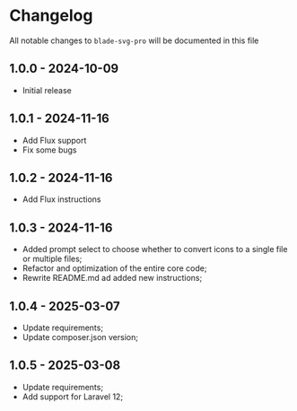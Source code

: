 # Changelog

All notable changes to `blade-svg-pro` will be documented in this file

## 1.0.0 - 2024-10-09

- Initial release

## 1.0.1 - 2024-11-16

- Add Flux support
- Fix some bugs

## 1.0.2 - 2024-11-16

- Add Flux instructions

## 1.0.3 - 2024-11-16

- Added prompt select to choose whether to convert icons to a single file or multiple files;
- Refactor and optimization of the entire core code;
- Rewrite README.md ad added new instructions;

## 1.0.4 - 2025-03-07
- Update requirements;
- Update composer.json version;

## 1.0.5 - 2025-03-08
- Update requirements;
- Add support for Laravel 12;
